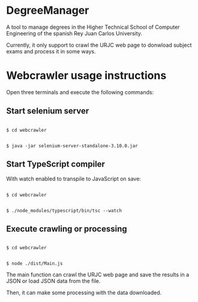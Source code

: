 # DegreeManager
A tool to manage degrees in the Higher Technical School of Computer Engineering of the spanish Rey Juan Carlos University.

Currently, it only support to crawl the URJC web page to donwload subject exams and process it in some ways.

# Webcrawler usage instructions

Open three terminals and execute the following commands:

## Start selenium server

<code>
$ cd webcrawler

$ java -jar selenium-server-standalone-3.10.0.jar
</code>

## Start TypeScript compiler 

With watch enabled to transpile to JavaScript on save:

<code>
$ cd webcrawler

$ ./node_modules/typescript/bin/tsc --watch
</code>

## Execute crawling or processing

<code>
$ cd webcrawler

$ node ./dist/Main.js
</code>

The main function can crawl the URJC web page and save the results in a JSON or load JSON data from the file.

Then, it can make some processing with the data downloaded.



